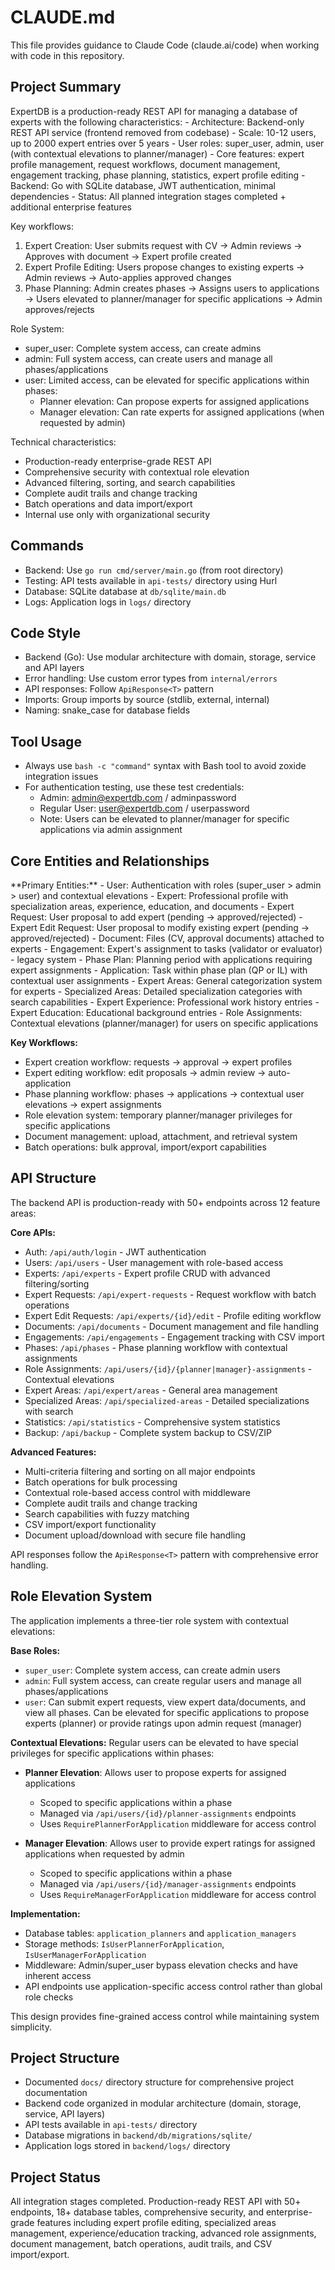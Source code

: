 # CLAUDE.md

This file provides guidance to Claude Code (claude.ai/code) when working with code in this repository.

## Project Summary
<memory>
ExpertDB is a production-ready REST API for managing a database of experts with the following characteristics:
- Architecture: Backend-only REST API service (frontend removed from codebase)
- Scale: 10-12 users, up to 2000 expert entries over 5 years  
- User roles: super_user, admin, user (with contextual elevations to planner/manager)
- Core features: expert profile management, request workflows, document management, engagement tracking, phase planning, statistics, expert profile editing
- Backend: Go with SQLite database, JWT authentication, minimal dependencies
- Status: All planned integration stages completed + additional enterprise features

Key workflows:
1. Expert Creation: User submits request with CV → Admin reviews → Approves with document → Expert profile created
2. Expert Profile Editing: Users propose changes to existing experts → Admin reviews → Auto-applies approved changes
3. Phase Planning: Admin creates phases → Assigns users to applications → Users elevated to planner/manager for specific applications → Admin approves/rejects

Role System:
- super_user: Complete system access, can create admins
- admin: Full system access, can create users and manage all phases/applications  
- user: Limited access, can be elevated for specific applications within phases:
  - Planner elevation: Can propose experts for assigned applications
  - Manager elevation: Can rate experts for assigned applications (when requested by admin)

Technical characteristics:
- Production-ready enterprise-grade REST API
- Comprehensive security with contextual role elevation
- Advanced filtering, sorting, and search capabilities
- Complete audit trails and change tracking
- Batch operations and data import/export
- Internal use only with organizational security
</memory>

## Commands
- Backend: Use `go run cmd/server/main.go` (from root directory)
- Testing: API tests available in `api-tests/` directory using Hurl
- Database: SQLite database at `db/sqlite/main.db`
- Logs: Application logs in `logs/` directory

## Code Style
- Backend (Go): Use modular architecture with domain, storage, service and API layers
- Error handling: Use custom error types from `internal/errors`
- API responses: Follow `ApiResponse<T>` pattern
- Imports: Group imports by source (stdlib, external, internal)
- Naming: snake_case for database fields

## Tool Usage
- Always use `bash -c "command"` syntax with Bash tool to avoid zoxide integration issues
- For authentication testing, use these test credentials:
  - Admin: admin@expertdb.com / adminpassword
  - Regular User: user@expertdb.com / userpassword
  - Note: Users can be elevated to planner/manager for specific applications via admin assignment

## Core Entities and Relationships
<memory>
**Primary Entities:**
- User: Authentication with roles (super_user > admin > user) and contextual elevations
- Expert: Professional profile with specialization areas, experience, education, and documents
- Expert Request: User proposal to add expert (pending → approved/rejected)
- Expert Edit Request: User proposal to modify existing expert (pending → approved/rejected)
- Document: Files (CV, approval documents) attached to experts
- Engagement: Expert's assignment to tasks (validator or evaluator) - legacy system
- Phase Plan: Planning period with applications requiring expert assignments
- Application: Task within phase plan (QP or IL) with contextual user assignments
- Expert Areas: General categorization system for experts
- Specialized Areas: Detailed specialization categories with search capabilities
- Expert Experience: Professional work history entries
- Expert Education: Educational background entries
- Role Assignments: Contextual elevations (planner/manager) for users on specific applications

**Key Workflows:**
- Expert creation workflow: requests → approval → expert profiles
- Expert editing workflow: edit proposals → admin review → auto-application
- Phase planning workflow: phases → applications → contextual user elevations → expert assignments
- Role elevation system: temporary planner/manager privileges for specific applications
- Document management: upload, attachment, and retrieval system
- Batch operations: bulk approval, import/export capabilities
</memory>

## API Structure
<memory>
The backend API is production-ready with 50+ endpoints across 12 feature areas:

**Core APIs:**
- Auth: `/api/auth/login` - JWT authentication
- Users: `/api/users` - User management with role-based access
- Experts: `/api/experts` - Expert profile CRUD with advanced filtering/sorting
- Expert Requests: `/api/expert-requests` - Request workflow with batch operations
- Expert Edit Requests: `/api/experts/{id}/edit` - Profile editing workflow
- Documents: `/api/documents` - Document management and file handling
- Engagements: `/api/engagements` - Engagement tracking with CSV import
- Phases: `/api/phases` - Phase planning workflow with contextual assignments
- Role Assignments: `/api/users/{id}/{planner|manager}-assignments` - Contextual elevations
- Expert Areas: `/api/expert/areas` - General area management
- Specialized Areas: `/api/specialized-areas` - Detailed specializations with search
- Statistics: `/api/statistics` - Comprehensive system statistics
- Backup: `/api/backup` - Complete system backup to CSV/ZIP

**Advanced Features:**
- Multi-criteria filtering and sorting on all major endpoints
- Batch operations for bulk processing
- Contextual role-based access control with middleware
- Complete audit trails and change tracking
- Search capabilities with fuzzy matching
- CSV import/export functionality
- Document upload/download with secure file handling

API responses follow the `ApiResponse<T>` pattern with comprehensive error handling.
</memory>

## Role Elevation System
<memory>
The application implements a three-tier role system with contextual elevations:

**Base Roles:**
- `super_user`: Complete system access, can create admin users
- `admin`: Full system access, can create regular users and manage all phases/applications
- `user`: Can submit expert requests, view expert data/documents, and view all phases. Can be elevated for specific applications to propose experts (planner) or provide ratings upon admin request (manager)

**Contextual Elevations:**
Regular users can be elevated to have special privileges for specific applications within phases:

- **Planner Elevation**: Allows user to propose experts for assigned applications
  - Scoped to specific applications within a phase
  - Managed via `/api/users/{id}/planner-assignments` endpoints
  - Uses `RequirePlannerForApplication` middleware for access control

- **Manager Elevation**: Allows user to provide expert ratings for assigned applications when requested by admin
  - Scoped to specific applications within a phase
  - Managed via `/api/users/{id}/manager-assignments` endpoints
  - Uses `RequireManagerForApplication` middleware for access control

**Implementation:**
- Database tables: `application_planners` and `application_managers`
- Storage methods: `IsUserPlannerForApplication`, `IsUserManagerForApplication`
- Middleware: Admin/super_user bypass elevation checks and have inherent access
- API endpoints use application-specific access control rather than global role checks

This design provides fine-grained access control while maintaining system simplicity.
</memory>

## Project Structure
- Documented `docs/` directory structure for comprehensive project documentation
- Backend code organized in modular architecture (domain, storage, service, API layers)
- API tests available in `api-tests/` directory
- Database migrations in `backend/db/migrations/sqlite/`
- Application logs stored in `backend/logs/` directory

## Project Status
All integration stages completed. Production-ready REST API with 50+ endpoints, 18+ database tables, comprehensive security, and enterprise-grade features including expert profile editing, specialized areas management, experience/education tracking, advanced role assignments, document management, batch operations, audit trails, and CSV import/export.